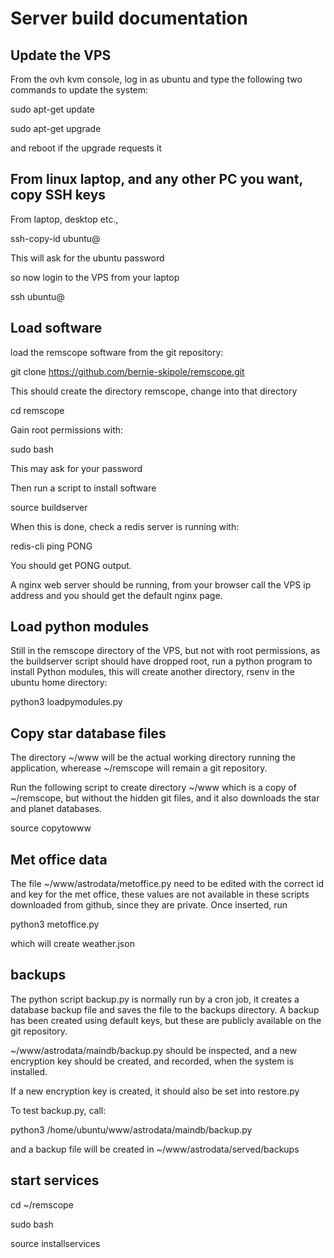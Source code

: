 # Server build documentation


## Update the VPS

From the ovh kvm console, log in as ubuntu and type the following two commands to update the system:

sudo apt-get update

sudo apt-get upgrade

and reboot if the upgrade requests it


## From linux laptop, and any other PC you want, copy SSH keys

From laptop, desktop etc.,

ssh-copy-id ubuntu@<ip address of VPS>

This will ask for the ubuntu password

so now login to the VPS from your laptop

ssh ubuntu@<ip address of VPS>

## Load software

load the remscope software from the git repository:

git clone https://github.com/bernie-skipole/remscope.git

This should create the directory remscope, change into that directory

cd remscope

Gain root permissions with:

sudo bash

This may ask for your password

Then run a script to install software

source buildserver

When this is done, check a redis server is running with:

redis-cli ping PONG

You should get PONG output.

A nginx web server should be running, from your browser call the VPS ip address and you should get the default nginx page.

## Load python modules

Still in the remscope directory of the VPS, but not with root permissions, as the buildserver script should have dropped root, run a python program to install Python modules, this will create another directory, rsenv in the ubuntu home directory:

python3 loadpymodules.py

## Copy star database files

The directory ~/www will be the actual working directory running the application, wherease ~/remscope will remain a git repository.

Run the following script to create directory ~/www which is a copy of ~/remscope, but without the hidden git files, and it also downloads the star and planet databases.

source copytowww


## Met office data

The file ~/www/astrodata/metoffice.py need to be edited with the correct id and key for the met office, these values are not available in these scripts downloaded from github, since they are private.  Once inserted, run

python3 metoffice.py

which will create weather.json


## backups

The python script backup.py is normally run by a cron job, it creates a database backup file and saves the file to the backups directory. A backup has been created using default keys, but these are publicly available on the git repository.

~/www/astrodata/maindb/backup.py should be inspected, and a new encryption key should be created, and recorded, when the system is installed.

If a new encryption key is created, it should also be set into restore.py

To test backup.py, call:

python3 /home/ubuntu/www/astrodata/maindb/backup.py

and a backup file will be created in ~/www/astrodata/served/backups


## start services

cd ~/remscope

sudo bash

source installservices












